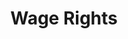 ---
title: Wage Rights
layout: entitlement
name: Construction Worker
experience: "My employer is doing business with the federal government and I was not paid the appropriate amount"
right: wage-rights

entitlement:
  - header: You have the right to be paid the appropriate amount for work you performed.
  - description: You have a right to be paid the appropriate amount for work performed on federally funded or assisted contracts. Laborers and mechanics must be paid no less than the locally prevailing wages and fringe benefits for corresponding work on similar projects in the area.

actions:
  - { header: "File a complaint to return your lost wages.", description: "You have a right to claim your lost wages by filing a complaint with the Wage and Hour Division at DOL.", id: "whd-claim-contractor", cta: "File a Complaint" }

---